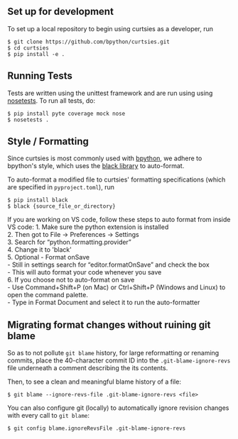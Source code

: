 
## Set up for development
To set up a local repository to begin using curtsies as a developer, run

    $ git clone https://github.com/bpython/curtsies.git
    $ cd curtsies
    $ pip install -e .

## Running Tests
Tests are written using the unittest framework and are run using using [nosetests](https://nose.readthedocs.io/en/latest/). To run all tests, do:

    $ pip install pyte coverage mock nose
    $ nosetests .

## Style / Formatting
Since curtsies is most commonly used with [bpython](https://github.com/bpython), we adhere to bpython's style, which uses  the [black library](https://pypi.org/project/black) to auto-format.

To auto-format a modified file to curtsies' formatting specifications (which are specified in `pyproject.toml`), run

    $ pip install black
    $ black {source_file_or_directory}
    
If you are working on VS code, follow these steps to auto format from inside VS code:
    1. Make sure the python extension is installed  
    2. Then got to File → Preferences → Settings  
    3. Search for “python.formatting.provider”  
    4. Change it to 'black'  
    5. Optional - Format onSave  
        - Still in settings search for “editor.formatOnSave” and check the box  
        - This will auto format your code whenever you save  
    6. If you choose not to auto-format on save  
        - Use Command+Shift+P (on Mac) or Ctrl+Shift+P (Windows and Linux) to open the command palette.  
        - Type in Format Document and select it to run the auto-formatter  
    
## Migrating format changes without ruining git blame
So as to not pollute `git blame` history, for large reformatting or renaming commits, place the 40-character commit ID into the `.git-blame-ignore-revs` file underneath a comment describing the its contents.

Then, to see a clean and meaningful blame history of a file:

    $ git blame --ignore-revs-file .git-blame-ignore-revs <file>

You can also configure git (locally) to automatically ignore revision changes with every call to `git blame`:

    $ git config blame.ignoreRevsFile .git-blame-ignore-revs



